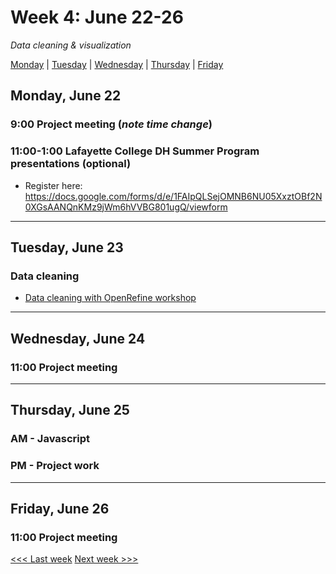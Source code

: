 # Week 4: June 22-26

*Data cleaning & visualization*

[Monday](#monday-june-22) | [Tuesday](#tuesday-june-23) | [Wednesday](#wednesday-june-24) | [Thursday](#thursday-june-25) | [Friday](#friday-june-26)

## Monday, June 22

### 9:00 Project meeting (*note time change*)

### 11:00-1:00 Lafayette College DH Summer Program presentations (optional)
- Register here: https://docs.google.com/forms/d/e/1FAIpQLSejOMNB6NU05XxztOBf2N0XGsAANQnKMz9jWm6hVVBG801ugQ/viewform

---

## Tuesday, June 23

### Data cleaning
- [Data cleaning with OpenRefine workshop](https://github.com/tri-cods/tidy-data)

---

## Wednesday, June 24

### 11:00 Project meeting

---

## Thursday, June 25

### AM - Javascript

### PM - Project work
---

## Friday, June 26

### 11:00 Project meeting

[<<< Last week](/3-exhibitions.md) [Next week >>>](/4-gis.md)
